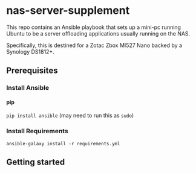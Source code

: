# nas-server-supplement

This repo contains an Ansible playbook that sets up a mini-pc running Ubuntu to be a server offloading applications usually running on the NAS.

Specifically, this is destined for a Zotac Zbox MI527 Nano backed by a Synology DS1812+.

## Prerequisites

### Install Ansible

#### pip

`pip install ansible` (may need to run this as `sudo`)

### Install Requirements

`ansible-galaxy install -r requirements.yml`

## Getting started
